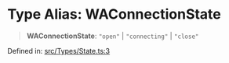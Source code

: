 # Type Alias: WAConnectionState

> **WAConnectionState**: `"open"` \| `"connecting"` \| `"close"`

Defined in: [src/Types/State.ts:3](https://github.com/Fokusdotid/bail/blob/8b525f9ebcc20cb9acd0f880b6ad58976e38b117/src/Types/State.ts#L3)

